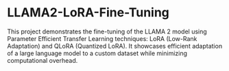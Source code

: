 # LLAMA2-LoRA-Fine-Tuning
This project demonstrates the fine-tuning of the LLAMA 2 model using Parameter Efficient Transfer Learning techniques: LoRA (Low-Rank Adaptation) and QLoRA (Quantized LoRA). It showcases efficient adaptation of a large language model to a custom dataset while minimizing computational overhead.
